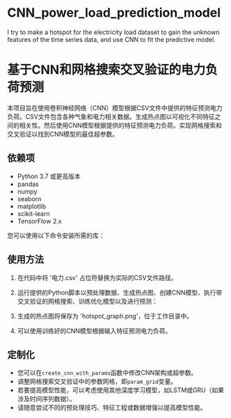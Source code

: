 # CNN_power_load_prediction_model
I try to make a hotspot for the electricity load dataset to gain the unknown features of the time series data, and use CNN to fit the predictive model. 
# 基于CNN和网格搜索交叉验证的电力负荷预测

本项目旨在使用卷积神经网络（CNN）模型根据CSV文件中提供的特征预测电力负荷。CSV文件包含各种气象和电力相关数据。生成热点图以可视化不同特征之间的相关性。然后使用CNN模型根据提供的特征预测电力负荷。实现网格搜索和交叉验证以找到CNN模型的最佳超参数。

## 依赖项

- Python 3.7 或更高版本
- pandas
- numpy
- seaborn
- matplotlib
- scikit-learn
- TensorFlow 2.x

您可以使用以下命令安装所需的库：


## 使用方法

1. 在代码中将 '电力.csv' 占位符替换为实际的CSV文件路径。
2. 运行提供的Python脚本以预处理数据、生成热点图、创建CNN模型、执行带交叉验证的网格搜索、训练优化模型以及进行预测：


3. 生成的热点图将保存为 'hotspot_graph.png'，位于工作目录中。

4. 可以使用训练好的CNN模型根据输入特征预测电力负荷。

## 定制化

- 您可以在`create_cnn_with_params`函数中修改CNN架构或超参数。
- 调整网格搜索交叉验证中的参数网格，即`param_grid`变量。
- 若要提高模型性能，可以考虑使用其他深度学习模型，如LSTM或GRU（如果涉及时间序列数据）。
- 请随意尝试不同的预处理技巧、特征工程或数据增强以提高模型性能。
